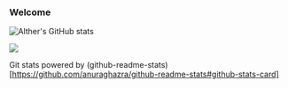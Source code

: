### Welcome

![Alther's GitHub stats](https://github-readme-stats.vercel.app/api?username=altherlex&show_icons=true&count_private=true&theme=gruvbox)

<img src="https://github-readme-stats.vercel.app/api/top-langs/?username=altherlex&layout=compact&langs_count=10&count_private=true&hide=php&theme=gruvbox"></img>


Git stats powered by (github-readme-stats)[https://github.com/anuraghazra/github-readme-stats#github-stats-card]
<!--

https://github-readme-stats.vercel.app/api/top-langs/?username=altherlex&layout=compact&langs_count=10&count_private=true

**altherlex/altherlex** is a ✨ _special_ ✨ repository because its `README.md` (this file) appears on your GitHub profile.

Here are some ideas to get you started:

- 🔭 I’m currently working on ...
- 🌱 I’m currently learning ...
- 👯 I’m looking to collaborate on ...
- 🤔 I’m looking for help with ...
- 💬 Ask me about ...
- 📫 How to reach me: ...
- 😄 Pronouns: ...
- ⚡ Fun fact: ...
-->
